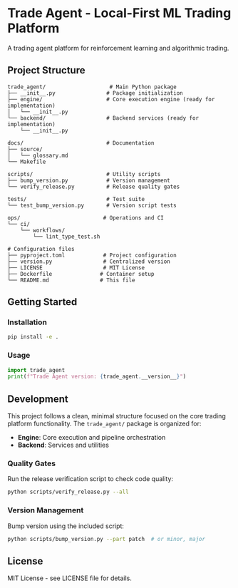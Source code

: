 # Trade Agent - Local-First ML Trading Platform

A trading agent platform for reinforcement learning and algorithmic trading.

## Project Structure

```
trade_agent/                    # Main Python package
├── __init__.py                # Package initialization
├── engine/                    # Core execution engine (ready for implementation)
│   └── __init__.py
└── backend/                   # Backend services (ready for implementation)
    └── __init__.py

docs/                          # Documentation
├── source/
│   └── glossary.md
└── Makefile

scripts/                       # Utility scripts
├── bump_version.py            # Version management
└── verify_release.py          # Release quality gates

tests/                         # Test suite
└── test_bump_version.py       # Version script tests

ops/                          # Operations and CI
└── ci/
    └── workflows/
        └── lint_type_test.sh

# Configuration files
├── pyproject.toml            # Project configuration
├── version.py                # Centralized version
├── LICENSE                   # MIT License
├── Dockerfile               # Container setup
└── README.md                # This file
```

## Getting Started

### Installation

```bash
pip install -e .
```

### Usage

```python
import trade_agent
print(f"Trade Agent version: {trade_agent.__version__}")
```

## Development

This project follows a clean, minimal structure focused on the core trading platform functionality. The `trade_agent/` package is organized for:

- **Engine**: Core execution and pipeline orchestration
- **Backend**: Services and utilities

### Quality Gates

Run the release verification script to check code quality:

```bash
python scripts/verify_release.py --all
```

### Version Management

Bump version using the included script:

```bash
python scripts/bump_version.py --part patch  # or minor, major
```

## License

MIT License - see LICENSE file for details.
